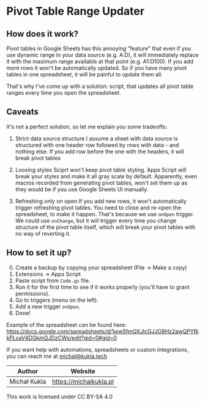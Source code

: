 # Pivot Table Range Updater

## How does it work?

Pivot tables in Google Sheets has this annoying "feature" that even if you use dynamic range in your data source (e.g. A:D), it will immediately replace it with the maximum range available at that point (e.g. A1:D100). If you add more rows it won't be automatically updated. So if you have many pivot tables in one spreadsheet, it will be painful to update them all.

That's why I've come up with a solution: script, that updates all pivot table ranges every time you open the spreadsheet.

## Caveats

It's not a perfect solution, so let me explain you some tradeoffs:

1. Strict data source structure
I assume a sheet with data source is structured with one header row followed by rows with data - and nothing else. If you add row before the one with the headers, it will break pivot tables

2. Loosing styles
Sciprt won't keep pivot table styling. Apps Script will break your styles and make it all gray scale by default. Apparently, even macros recorded from generating pivot tables, won't set them up as they would be if you use Google Sheets UI manually. 

3. Refreshing only on open
If you add new rows, it won't automatically trigger refreshing pivot tables. You need to close and re-open the spreadsheet, to make it happen. That's because we use `onOpen` trigger. We could use `onChange`, but it will trigger every time you change structure of the pivot table itself, which will break your pivot tables with no way of reverting it.


## How to set it up?
0. Create a backup by copying your spreadsheet (File -> Make a copy)
1. Extensions -> Apps Script
2. Paste script from `Code.gs` file.
3. Run it for the first time to see if it works properly (you'll have to grant permissions).
4. Go to triggers (menu on the left).
5. Add a new trigger `onOpen`.
6. Done!

Example of the spreadsheet can be found here: https://docs.google.com/spreadsheets/d/1ww5fmQXJlcGJJO8Hz2awQPYRikPLxaV4DGkmQJDzCWs/edit?gid=0#gid=0

If you want help with automations, spreadsheets or custom integrations, you can reach me at michal@kukla.tech


|Author|Website|
|---|---|
|Michał Kukla|https://michalkukla.pl|

This work is licensed under CC BY-SA 4.0 
